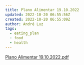 ```yaml
---
title: Plano Alimentar 19.10.2022
updated: 2022-10-20 06:55:56Z
created: 2022-10-20 06:55:09Z
author: André Luz
tags:
  - eating_plan
  - food
  - health
---
```


[Plano Alimentar 19.10.2022.pdf](Plano_Alimentar_19.10.2022.pdf)